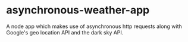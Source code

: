 # asynchronous-weather-app
A node app which makes use of asynchronous http requests along with Google's geo location API and the dark sky API.
